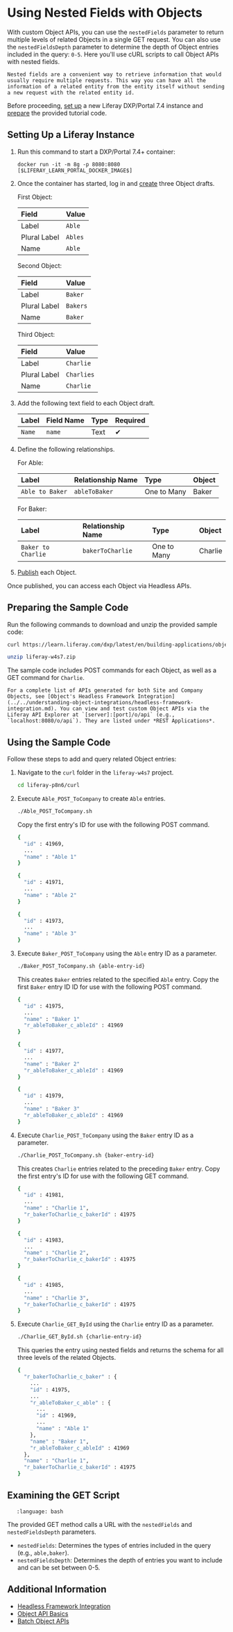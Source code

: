 # Using Nested Fields with Objects

With custom Object APIs, you can use the `nestedFields` parameter to return multiple levels of related Objects in a single GET request. You can also use the `nestedFieldsDepth` parameter to determine the depth of Object entries included in the query: `0-5`. Here you'll use cURL scripts to call Object APIs with nested fields.

```{tip}
Nested fields are a convenient way to retrieve information that would usually require multiple requests. This way you can have all the information of a related entity from the entity itself without sending a new request with the related entity id.
```

Before proceeding, [set up](#setting-up-a-liferay-instance) a new Liferay DXP/Portal 7.4 instance and [prepare](#preparing-the-sample-code) the provided tutorial code.

## Setting Up a Liferay Instance

1. Run this command to start a DXP/Portal 7.4+ container:

   ```docker
   docker run -it -m 8g -p 8080:8080 [$LIFERAY_LEARN_PORTAL_DOCKER_IMAGE$]
   ```

1. Once the container has started, log in and [create](../../creating-and-managing-objects/creating-objects.md) three Object drafts.

   First Object:

      | Field | Value |
      | :--- | :--- |
      | Label | `Able` |
      | Plural Label | `Ables` |
      | Name | `Able` |

   Second Object:

      | Field | Value |
      | :--- | :--- |
      | Label | `Baker` |
      | Plural Label | `Bakers` |
      | Name | `Baker` |

   Third Object:

      | Field | Value |
      | :--- | :--- |
      | Label | `Charlie` |
      | Plural Label | `Charlies` |
      | Name | `Charlie` |

1. Add the following text field to each Object draft.

   | Label | Field Name | Type | Required |
   | :--- | :--- | :--- | :--- |
   | `Name` | `name` | Text | &#10004; |

1. Define the following relationships.

   For Able:

      | Label | Relationship Name | Type | Object |
      | :--- | :--- | :--- | :--- |
      | `Able to Baker` | `ableToBaker` | One to Many | Baker |

   For Baker:

      | Label | Relationship Name | Type | Object |
      | :--- | :--- | :--- | :--- |
      | `Baker to Charlie` | `bakerToCharlie` | One to Many | Charlie |

1. [Publish](../../creating-and-managing-objects/creating-objects.md#publishing-object-drafts) each Object.

Once published, you can access each Object via Headless APIs.

## Preparing the Sample Code

Run the following commands to download and unzip the provided sample code:

```bash
curl https://learn.liferay.com/dxp/latest/en/building-applications/objects/objects-tutorials/using-apis/liferay-w4s7.zip -O
```

```bash
unzip liferay-w4s7.zip
```

The sample code includes POST commands for each Object, as well as a GET command for `Charlie`.

```{tip}
For a complete list of APIs generated for both Site and Company Objects, see [Object's Headless Framework Integration](../../understanding-object-integrations/headless-framework-integration.md). You can view and test custom Object APIs via the Liferay API Explorer at `[server]:[port]/o/api` (e.g., `localhost:8080/o/api`). They are listed under *REST Applications*.
```

## Using the Sample Code

Follow these steps to add and query related Object entries:

1. Navigate to the `curl` folder in the `liferay-w4s7` project.

   ```bash
   cd liferay-p8n6/curl
   ```

1. Execute `Able_POST_ToCompany` to create `Able` entries.

   ```bash
   ./Able_POST_ToCompany.sh
   ```

   Copy the first entry's ID for use with the following POST command.

   ```bash
   {
     "id" : 41969,
     ...
     "name" : "Able 1"
   }

   {
     "id" : 41971,
     ...
     "name" : "Able 2"
   }

   {
     "id" : 41973,
     ...
     "name" : "Able 3"
   }
   ```

1. Execute `Baker_POST_ToCompany` using the `Able` entry ID as a parameter.

   ```bash
   ./Baker_POST_ToCompany.sh {able-entry-id}
   ```

   This creates `Baker` entries related to the specified `Able` entry. Copy the first `Baker` entry ID ID for use with the following POST command.

   ```bash
   {
     "id" : 41975,
     ...
     "name" : "Baker 1"
     "r_ableToBaker_c_ableId" : 41969
   }

   {
     "id" : 41977,
     ...
     "name" : "Baker 2"
     "r_ableToBaker_c_ableId" : 41969
   }

   {
     "id" : 41979,
     ...
     "name" : "Baker 3"
     "r_ableToBaker_c_ableId" : 41969
   }
   ```

1. Execute `Charlie_POST_ToCompany` using the `Baker` entry ID as a parameter.

   ```bash
   ./Charlie_POST_ToCompany.sh {baker-entry-id}
   ```

   This creates `Charlie` entries related to the preceding `Baker` entry. Copy the first  entry's ID for use with the following GET command.

   ```bash
   {
     "id" : 41981,
     ...
     "name" : "Charlie 1",
     "r_bakerToCharlie_c_bakerId" : 41975
   }

   {
     "id" : 41983,
     ...
     "name" : "Charlie 2",
     "r_bakerToCharlie_c_bakerId" : 41975
   }

   {
     "id" : 41985,
     ...
     "name" : "Charlie 3",
     "r_bakerToCharlie_c_bakerId" : 41975
   }
   ```

1. Execute `Charlie_GET_ById` using the `Charlie` entry ID as a parameter.

   ```bash
   ./Charlie_GET_ById.sh {charlie-entry-id}
   ```

   This queries the entry using nested fields and returns the schema for all three levels of the related Objects.

   ```bash
   {
     "r_bakerToCharlie_c_baker" : {
       ...
       "id" : 41975,
       ...
       "r_ableToBaker_c_able" : {
         ...
         "id" : 41969,
         ...
         "name" : "Able 1"
       },
       "name" : "Baker 1",
       "r_ableToBaker_c_ableId" : 41969
     },
     "name" : "Charlie 1",
     "r_bakerToCharlie_c_bakerId" : 41975
   }
   ```

## Examining the GET Script

```{literalinclude} ./using-nested-fields-with-objects/resources/liferay-w4s7.zip/curl/Charlie_GET_ById.sh
   :language: bash
```

The provided GET method calls a URL with the `nestedFields` and `nestedFieldsDepth` parameters.

* `nestedFields`: Determines the types of entries included in the query (e.g., `able,baker`).
* `nestedFieldsDepth`: Determines the depth of entries you want to include and can be set between 0-5.

## Additional Information

* [Headless Framework Integration](../../understanding-object-integrations/headless-framework-integration.md)
* [Object API Basics](./object-api-basics.md)
* [Batch Object APIs](./batch-object-apis.md)
